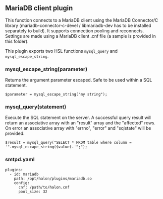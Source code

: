## MariaDB client plugin

This function connects to a MariaDB client using the MariaDB Connector/C library (mariadb-connector-c-devel / libmariadb-dev has to be installed separately to build). It supports connection pooling and reconnects. Settings are made using a MariaDB client .cnf file (a sample is provided in this folder).

This plugin exports two HSL functions `mysql_query` and `mysql_escape_string`.

### mysql_escape_string(parameter)

Returns the argument parameter escaped. Safe to be used within a SQL statement.

```
$parameter = mysql_escape_string("my string");
```

### mysql_query(statement)

Execute the SQL statement on the server. A successful query result will return an associative array with an "result" array and the "affected" rows. On error an associative array with "errno", "error" and "sqlstate" will be provided.

```
$result = mysql_query("SELECT * FROM table where column = '".mysql_escape_string($value).'";");
```

### smtpd.yaml

```
plugins:
  - id: mariadb
    path: /opt/halon/plugins/mariadb.so
    config:
      cnf: /path/to/halon.cnf
      pool_size: 32
```
